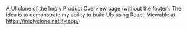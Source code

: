 A UI clone of the Imply Product Overview page (without the footer). The idea is to demonstrate my ability to build UIs using React.
Viewable at https://implyclone.netlify.app/
